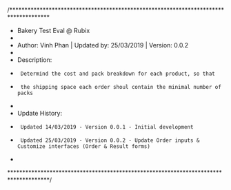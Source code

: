 
/*************************************************************************************
 * Bakery Test Eval @ Rubix
 * 
 * Author:  Vinh Phan  |  Updated by: 25/03/2019 | Version: 0.0.2
 * 
 * Description:
 *      Determind the cost and pack breakdown for each product, so that
 *      the shipping space each order shoul contain the minimal number of packs
 * 
 * Update History:
 *      Updated 14/03/2019 - Version 0.0.1 - Initial development
 *      Updated 25/03/2019 - Version 0.0.2 - Update Order inputs & Customize interfaces (Order & Result forms)
 * 
*************************************************************************************/